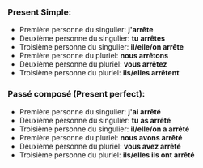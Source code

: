 ### Present Simple:
- Première personne du singulier: **j'arrête**
- Deuxième personne du singulier: **tu arrêtes**
- Troisième personne du singulier: **il/elle/on arrête**
- Première personne du pluriel: **nous arrêtons**
- Deuxième personne du pluriel: **vous arrêtez**
- Troisième personne du pluriel: **ils/elles arrêtent**

### Passé composé (Present perfect):
- Première personne du singulier: **j'ai arrêté**
- Deuxième personne du singulier: **tu as arrêté**
- Troisième personne du singulier: **il/elle/on a arrêté**
- Première personne du pluriel: **nous avons arrêté**
- Deuxième personne du pluriel: **vous avez arrêté**
- Troisième personne du pluriel: **ils/elles ils ont arrêté**
